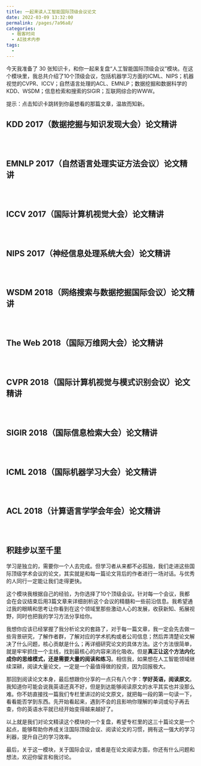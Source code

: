 ```yaml
---
title: 一起来读人工智能国际顶级会议论文
date: 2022-03-09 13:32:00
permalink: /pages/7a96a8/
categories:
  - 极客时间
  - AI技术内参
tags:
  - 
---
```

<p>今天我准备了 30 张知识卡，和你一起来复盘“人工智能国际顶级会议”模块。在这个模块里，我总共介绍了10个顶级会议，包括机器学习方面的ICML、NIPS；机器视觉的CVPR、ICCV；自然语言处理的ACL、EMNLP；数据挖掘和数据科学的KDD、WSDM；信息检索和搜索的SIGIR；互联网综合的WWW。</p>
<p><span class="reference">提示：点击知识卡跳转到你最想看的那篇文章，温故而知新。</span></p>
<h2>KDD 2017（数据挖掘与知识发现大会）论文精讲</h2>
<p><a href="https://time.geekbang.org/column/article/159"><img src="https://static001.geekbang.org/resource/image/10/06/10cb191bddde32920cfb9d48971ce806.jpg" alt="" /></a></p>
<p><a href="https://time.geekbang.org/column/article/391"><img src="https://static001.geekbang.org/resource/image/b7/cc/b77e0dd9b5422fc483605dfa18519fcc.jpg" alt="" /></a></p>
<p><a href="https://time.geekbang.org/column/article/394"><img src="https://static001.geekbang.org/resource/image/6e/42/6edea80c0a378d8e4a8196aa3cb34942.jpg" alt="" /></a></p>
<h2>EMNLP 2017（自然语言处理实证方法会议）论文精讲</h2>
<p><a href="https://time.geekbang.org/column/article/397"><img src="https://static001.geekbang.org/resource/image/99/0c/998b153a3e799873d0a74490b073170c.jpg" alt="" /></a></p>
<p><a href="https://time.geekbang.org/column/article/658"><img src="https://static001.geekbang.org/resource/image/32/d5/32bbe7013a33e4e6f4902e465104edd5.jpg" alt="" /></a></p>
<p><a href="https://time.geekbang.org/column/article/661"><img src="https://static001.geekbang.org/resource/image/76/3b/767fc3b2298a9705c7b2f731c7b12f3b.jpg" alt="" /></a></p>
<h2>ICCV 2017（国际计算机视觉大会）论文精讲</h2>
<p><a href="https://time.geekbang.org/column/article/2681"><img src="https://static001.geekbang.org/resource/image/55/38/55eb3ea8693c70200aafd3f5f4277038.jpg" alt="" /></a></p>
<p><a href="https://time.geekbang.org/column/article/2717"><img src="https://static001.geekbang.org/resource/image/fb/2f/fbb4b50ec209879b3d1e1da5a426212f.jpg" alt="" /></a></p>
<p><a href="https://time.geekbang.org/column/article/2782"><img src="https://static001.geekbang.org/resource/image/e2/03/e2bd4edfd5d3cc2b818d9e371584fe03.jpg" alt="" /></a></p>
<h2>NIPS 2017（神经信息处理系统大会）论文精讲</h2>
<p><a href="https://time.geekbang.org/column/article/2868"><img src="https://static001.geekbang.org/resource/image/61/2c/617ffdf73e8f41a36a11ac5ea5f0862c.jpg" alt="" /></a></p>
<p><a href="https://time.geekbang.org/column/article/2941"><img src="https://static001.geekbang.org/resource/image/11/27/115484986db70b94b363237a09d3d227.jpg" alt="" /></a></p>
<p><a href="https://time.geekbang.org/column/article/3211"><img src="https://static001.geekbang.org/resource/image/28/2a/2811bcf14a2e16759d6afaa8e15dcc2a.jpg" alt="" /></a></p>
<h2>WSDM 2018（网络搜索与数据挖掘国际会议）论文精讲</h2>
<p><a href="https://time.geekbang.org/column/article/3946"><img src="https://static001.geekbang.org/resource/image/80/ae/809abe856cc2482c2b8f80728dda82ae.jpg" alt="" /></a></p>
<p><a href="https://time.geekbang.org/column/article/3961"><img src="https://static001.geekbang.org/resource/image/5b/ec/5b47edfe3db4fec97e5b1975bdc983ec.jpg" alt="" /></a></p>
<p><a href="https://time.geekbang.org/column/article/4024"><img src="https://static001.geekbang.org/resource/image/e6/d5/e6d5f263155a9d7e8a964516dedfa4d5.jpg" alt="" /></a></p>
<h2>The Web 2018（国际万维网大会）论文精讲</h2>
<p><a href="https://time.geekbang.org/column/article/8106"><img src="https://static001.geekbang.org/resource/image/40/f7/40c75bfcf277690085923effd015e1f7.jpg" alt="" /></a></p>
<p><a href="https://time.geekbang.org/column/article/8234"><img src="https://static001.geekbang.org/resource/image/7d/95/7d273597ba638065e3b1286e07a4e495.jpg" alt="" /></a></p>
<p><a href="https://time.geekbang.org/column/article/8293"><img src="https://static001.geekbang.org/resource/image/80/9d/80b6558a51f71d7fc5eda9b3a31f5a9d.jpg" alt="" /></a></p>
<h2>CVPR 2018（国际计算机视觉与模式识别会议）论文精讲</h2>
<p><a href="https://time.geekbang.org/column/article/12010"><img src="https://static001.geekbang.org/resource/image/45/86/45b1fa4c83680b7be3e2247298a33086.jpg" alt="" /></a></p>
<p><a href="https://time.geekbang.org/column/article/12100"><img src="https://static001.geekbang.org/resource/image/ab/75/ab3714f22d7729600aaaa2fff2c8fa75.jpg" alt="" /></a></p>
<p><a href="https://time.geekbang.org/column/article/12190"><img src="https://static001.geekbang.org/resource/image/a8/9b/a867d7e402b26eef0ac152e24dc90a9b.jpg" alt="" /></a></p>
<h2>SIGIR 2018（国际信息检索大会）论文精讲</h2>
<p><a href="https://time.geekbang.org/column/article/11367"><img src="https://static001.geekbang.org/resource/image/e9/ba/e9384d0b367a2a54570b345acd7bf2ba.jpg" alt="" /></a></p>
<p><a href="https://time.geekbang.org/column/article/11636"><img src="https://static001.geekbang.org/resource/image/11/13/11039fa5ef4bae821c3b0e2313195f13.jpg" alt="" /></a></p>
<p><a href="https://time.geekbang.org/column/article/11851"><img src="https://static001.geekbang.org/resource/image/c2/dc/c21379bb9909723a3f1df50aa33fd9dc.jpg" alt="" /></a></p>
<h2>ICML 2018（国际机器学习大会）论文精讲</h2>
<p><a href="https://time.geekbang.org/column/article/12443"><img src="https://static001.geekbang.org/resource/image/6a/80/6aa4bbbe32cd70673416c1cd31705280.jpg" alt="" /></a></p>
<p><a href="https://time.geekbang.org/column/article/12648"><img src="https://static001.geekbang.org/resource/image/d3/6b/d3bffb14410259a1ca768447bd41f36b.jpg" alt="" /></a></p>
<p><a href="https://time.geekbang.org/column/article/12834"><img src="https://static001.geekbang.org/resource/image/09/2e/09dadd6ef090c20da82ba628caf5f52e.jpg" alt="" /></a></p>
<h2>ACL 2018（计算语言学学会年会）论文精讲</h2>
<p><a href="http://uhttps://time.geekbang.org/column/article/13014"><img src="https://static001.geekbang.org/resource/image/ad/4f/adc4f44971972753870205b15016244f.jpg" alt="" /></a></p>
<p><a href="https://time.geekbang.org/column/article/13193"><img src="https://static001.geekbang.org/resource/image/7c/77/7c2fca243d7761290af3286f7f20fa77.jpg" alt="" /></a></p>
<p><a href="https://time.geekbang.org/column/article/13276"><img src="https://static001.geekbang.org/resource/image/80/fd/8093da74b265592edd46f74dcb8f53fd.jpg" alt="" /></a></p>
<h2>积跬步以至千里</h2>
<p>学习是独立的，需要你一个人去完成。但学习者从来都不必孤独，我们走进这些国际顶级学术会议的论文，其实就是和每一篇论文背后的作者进行一场对话。与优秀的人同行一定能让我们走得更快。</p><!-- [[[read_end]]] -->
<p>这个模块我根据自己的经验，为你选择了10个顶级会议。针对每一个会议，我都会在会议结束后用3篇文章来详细剖析这个会议的精髓和一些前沿信息。我希望通过我的眼睛和思考让你看到在这个领域里那些激动人心的发展，收获新知、拓展视野，同时也把我的学习方法分享给你。</p>
<p>我想你应该已经掌握了我分析论文的套路了，对于每一篇文章，我一定会先去做一些背景研究，了解作者群，了解对应的学术机构或者公司信息；然后弄清楚论文解决了什么问题，核心贡献是什么；再详细研究论文的具体方法。这个方法很简单，就是牢牢抓住一个主线，找到最核心的内容来消化吸收。但是<strong>真正让这个方法内化成你的思维模式，还是需要大量的阅读和练习</strong>。相信我，如果想在人工智能领域继续深耕，阅读大量论文，一定是一个最值得做的投资，因为回报极大。</p>
<p>那回到阅读论文本身，最后想跟你分享的一点只有八个字：<strong>学好英语，阅读原文</strong>。我知道你可能会说我英语还真不好，但是到达能够阅读原文的水平其实也并没那么难。你不妨直接找一篇我们专栏里讲过的论文原文，就把每一段的第一句读一下，看看能否学到东西。先开始看起来，遇到不会的且影响你理解的单词或句子再去查，你的英语水平就已经开始变得越来越好了。</p>
<p>以上就是我们对论文精读这个模块的一个复盘，希望专栏里的这三十篇论文是一个起点，能够帮助你养成关注国际顶级会议、阅读论文的习惯，拥有这一强大的学习利器，提升自己的学习效率。</p>
<p>最后，关于这一模块，关于国际会议，或者是在论文阅读方面，你还有什么问题和想法，欢迎你留言和我讨论。</p>
<p></p>
